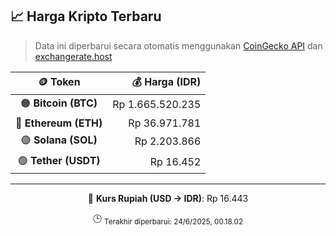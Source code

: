 

<!-- HARGA_KRIPTO -->
## 📈 Harga Kripto Terbaru

> Data ini diperbarui secara otomatis menggunakan [CoinGecko API](https://www.coingecko.com/) dan [exchangerate.host](https://exchangerate.host/)

<div align="center">

| 🪙 Token | 💰 Harga (IDR) |
|:------:|---------------:|
| 🟠 **Bitcoin (BTC)**   | Rp 1.665.520.235 |
| 🔵 **Ethereum (ETH)**  | Rp 36.971.781 |
| 🟣 **Solana (SOL)**    | Rp 2.203.866 |
| 🟢 **Tether (USDT)**   | Rp 16.452 |

---

💱 **Kurs Rupiah (USD → IDR)**: Rp 16.443

🕒 <sub>Terakhir diperbarui: 24/6/2025, 00.18.02</sub>

</div>
<!-- /HARGA_KRIPTO -->